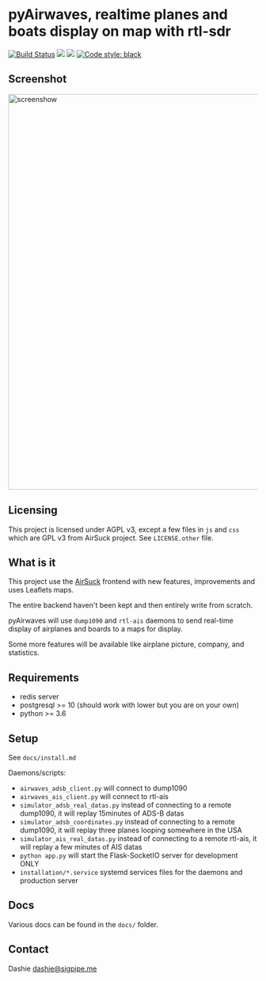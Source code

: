 # pyAirwaves, realtime planes and boats display on map with rtl-sdr

<a href="https://dronegh.sigpipe.me/rhaamo/pyAirwaves"><img src="https://dronegh.sigpipe.me/api/badges/rhaamo/pyAirwaves/status.svg" alt="Build Status"/></a>
<a href="https://github.com/rhaamo/pyAirwaves/blob/master/LICENSE"><img src="https://img.shields.io/badge/license-AGPL3-green.svg"/></a>
<img src="https://img.shields.io/badge/python-%3E%3D3.6-blue.svg"/> [![Code style: black](https://img.shields.io/badge/code%20style-black-000000.svg)](https://github.com/ambv/black)

## Screenshot
  <img src="https://raw.githubusercontent.com/rhaamo/pyAirwaves/master/screenshot.png" alt="screenshow" width="800px">

## Licensing

This project is licensed under AGPL v3, except a few files in `js` and `css` which are GPL v3 from AirSuck project.
See `LICENSE.other` file.

## What is it

This project use the [AirSuck](https://github.com/ThreeSixes/airSuck) frontend with new features, improvements and uses Leaflets maps.

The entire backend haven't been kept and then entirely write from scratch.

pyAirwaves will use `dump1090` and `rtl-ais` daemons to send real-time display of airplanes and boards to a maps for display.

Some more features will be available like airplane picture, company, and statistics.

## Requirements
- redis server
- postgresql >= 10 (should work with lower but you are on your own)
- python >= 3.6

## Setup

See `docs/install.md`

Daemons/scripts:
- `airwaves_adsb_client.py` will connect to dump1090
- `airwaves_ais_client.py` will connect to rtl-ais
- `simulator_adsb_real_datas.py` instead of connecting to a remote dump1090, it will replay 15minutes of ADS-B datas
- `simulator_adsb_coordinates.py` instead of connecting to a remote dump1090, it will replay three planes looping somewhere in the USA
- `simulator_ais_real_datas.py` instead of connecting to a remote rtl-ais, it will replay a few minutes of AIS datas
- `python app.py` will start the Flask-SocketIO server for development ONLY
- `installation/*.service` systemd services files for the daemons and production server

## Docs

Various docs can be found in the `docs/` folder.

## Contact

Dashie <dashie@sigpipe.me>